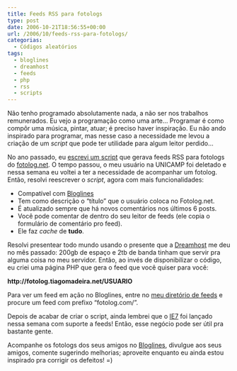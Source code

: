 ```yaml
---
title: Feeds RSS para fotologs
type: post
date: 2006-10-21T18:56:55+00:00
url: /2006/10/feeds-rss-para-fotologs/
categorias:
  - Códigos aleatórios
tags:
  - bloglines
  - dreamhost
  - feeds
  - php
  - rss
  - scripts
---
```


Não tenho programado absolutamente nada, a não ser nos trabalhos remunerados. Eu vejo a programação como uma arte… Programar é como compôr uma música, pintar, atuar; é preciso haver inspiração. Eu não ando inspirado para programar, mas nesse caso a necessidade me levou a criação de um _script_ que pode ter utilidade para algum leitor perdido…

No ano passado, eu [escrevi um script][2] que gerava feeds RSS para fotologs do [fotolog.net][3]. O tempo passou, o meu usuário na UNICAMP foi deletado e nessa semana eu voltei a ter a necessidade de acompanhar um fotolog. Então, resolvi reescrever o _script_, agora com mais funcionalidades:

- Compatível com [Bloglines][4]
- Tem como descrição o “título” que o usuário coloca no Fotolog.net.
- É atualizado sempre que há novos comentários nos últimos 6 posts.
- Você pode comentar de dentro do seu leitor de feeds (ele copia o formulário de comentário pro feed).
- Ele faz _cache_ de **tudo**.

Resolvi presentear todo mundo usando o presente que a [Dreamhost][5] me deu no mês passado: 200gb de espaço e 2tb de banda tinham que servir pra alguma coisa no meu servidor. Então, ao invés de disponibilizar o código, eu criei uma página PHP que gera o feed que você quiser para você:

<p style="font-weight:bold;">
  http://fotolog.tiagomadeira.net/USUARIO
</p>

Para ver um feed em ação no Bloglines, entre no [meu diretório de feeds][6] e procure um feed com prefixo “fotolog.com/”.

Depois de acabar de criar o script, ainda lembrei que o [IE7][7] foi lançado nessa semana com suporte a feeds! Então, esse negócio pode ser útil pra bastante gente.

Acompanhe os fotologs dos seus amigos no [Bloglines][8], divulgue aos seus amigos, comente sugerindo melhorias; aproveite enquanto eu ainda estou inspirado pra corrigir os defeitos! =)

[2]: /2005/11/fotolognet-feed/
[3]: http://www.fotolog.net
[4]: http://www.bloglines.com/
[5]: http://www.dreamhost.com
[6]: http://www.bloglines.com/public/tmadeira
[7]: http://www.microsoft.com
[8]: http://www.bloglines.com
